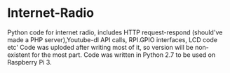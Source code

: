 # Internet-Radio
Python code for internet radio, includes HTTP request-respond (should've made a PHP server),Youtube-dl API calls, RPI.GPIO interfaces, LCD code etc' 
Code was uploded after writing most of it, so version will be non-existent for the most part.
Code was written in Python 2.7 to be used on Raspberry Pi 3.
